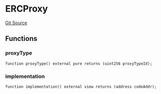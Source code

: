 # ERCProxy
[Git Source](https://github.com/TOKnetwork/contracts/blob/155f729fd8db0676297384375468d4d45b8aa44e/contracts/common/misc/ERCProxy.sol)


## Functions
### proxyType


```solidity
function proxyType() external pure returns (uint256 proxyTypeId);
```

### implementation


```solidity
function implementation() external view returns (address codeAddr);
```

